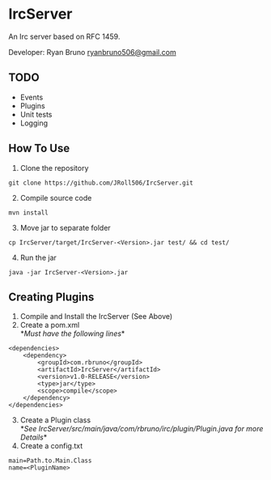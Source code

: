 # IrcServer
An Irc server based on RFC 1459. 

Developer: Ryan Bruno <ryanbruno506@gmail.com>
## TODO
- Events
- Plugins
- Unit tests
- Logging

## How To Use
1) Clone the repository
```
git clone https://github.com/JRoll506/IrcServer.git
```
2) Compile source code 
```
mvn install
```
3) Move jar to separate folder
```
cp IrcServer/target/IrcServer-<Version>.jar test/ && cd test/
```
4) Run the jar
```
java -jar IrcServer-<Version>.jar
```
## Creating Plugins
1) Compile and Install the IrcServer (See Above)  
2) Create a pom.xml  
\**Must have the following lines*\*
```
<dependencies>
	<dependency>
		<groupId>com.rbruno</groupId>
		<artifactId>IrcServer</artifactId>
		<version>v1.0-RELEASE</version>
		<type>jar</type>
		<scope>compile</scope>
	</dependency>
</dependencies>
```
3) Create a Plugin class  
\**See IrcServer/src/main/java/com/rbruno/irc/plugin/Plugin.java for more Details*\*  
4) Create a config.txt
```
main=Path.to.Main.Class
name=<PluginName>
```
